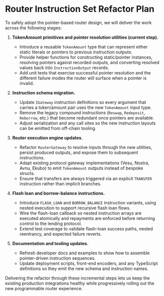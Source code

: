 # Router Instruction Set Refactor Plan

To safely adopt the pointer-based router design, we will deliver the work across the following stages:

1. **TokenAmount primitives and pointer resolution utilities (current step).**
   * Introduce a reusable `TokenAmount` type that can represent either static literals or pointers to previous instruction outputs.
   * Provide helper functions for constructing static/pointer instances, resolving pointers against recorded outputs, and converting resolved values back into `InstructionOutput` records.
   * Add unit tests that exercise successful pointer resolution and the different failure modes the router will surface when a pointer is invalid.

2. **Instruction schema migration.**
   * Update `IGateway` instruction definitions so every argument that carries a token/amount pair uses the new `TokenAmount` input type.
   * Remove the legacy compound instructions (`Reswap`, `Redeposit`, `Reborrow`, etc.) that become redundant once pointers are available.
   * Adjust serialization and any call sites so the new instruction layouts can be emitted from off-chain tooling.

3. **Router execution engine updates.**
   * Refactor `RouterGateway` to resolve inputs through the new utilities, persist produced outputs, and expose them to subsequent instructions.
   * Adapt existing protocol gateway implementations (Vesu, Nostra, Avnu, Ekubo) to emit `TokenAmount` outputs instead of bespoke structs.
   * Ensure that transfers are always triggered via an explicit `TRANSFER` instruction rather than implicit branches.

4. **Flash loan and borrow-balance instructions.**
   * Introduce `FLASH_LOAN` and `BORROW_BALANCE` instruction variants, using nested execution to support recursive flash loan flows.
   * Wire the flash-loan callback so nested instruction arrays are executed atomically and repayments are enforced before returning control to the lending protocol.
   * Extend test coverage to validate flash-loan success paths, nested reentrancy, and expected failure reverts.

5. **Documentation and tooling updates.**
   * Refresh developer docs and examples to show how to assemble pointer-driven instruction sequences.
   * Update deployment scripts, front-end encoders, and any TypeScript definitions so they emit the new schema and instruction names.

Delivering the refactor through these incremental steps lets us keep the existing production integrations healthy while progressively rolling out the new programmable router experience.
